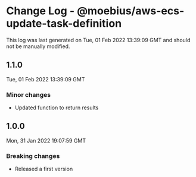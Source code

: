 # Change Log - @moebius/aws-ecs-update-task-definition

This log was last generated on Tue, 01 Feb 2022 13:39:09 GMT and should not be manually modified.

## 1.1.0
Tue, 01 Feb 2022 13:39:09 GMT

### Minor changes

- Updated function to return results

## 1.0.0
Mon, 31 Jan 2022 19:07:59 GMT

### Breaking changes

- Released a first version

